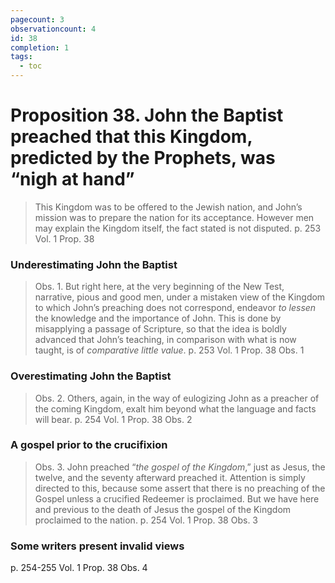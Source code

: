 ```yaml
---
pagecount: 3
observationcount: 4
id: 38
completion: 1
tags:
  - toc
---
```

# Proposition 38. John the Baptist preached that this Kingdom, predicted by the Prophets, was “nigh at hand”

>This Kingdom was to be offered to the Jewish nation, and John’s mission was to prepare the nation for its acceptance. However men may explain the Kingdom itself, the fact stated is not disputed.
>p. 253 Vol. 1 Prop. 38
### Underestimating John the Baptist
>Obs. 1. But right here, at the very beginning of the New Test, narrative, pious and good men, under a mistaken view of the Kingdom to which John’s preaching does not correspond, endeavor *to lessen* the knowledge and the importance of John. This is done by misapplying a passage of Scripture, so that the idea is boldly advanced that John’s teaching, in comparison with what is now taught, is of *comparative little value*.
>p. 253 Vol. 1 Prop. 38 Obs. 1
### Overestimating John the Baptist
>Obs. 2. Others, again, in the way of eulogizing John as a preacher of the coming Kingdom, exalt him beyond what the language and facts will bear.
>p. 254 Vol. 1 Prop. 38 Obs. 2
### A gospel prior to the crucifixion
>Obs. 3. John preached “*the gospel of the Kingdom*,” just as Jesus, the twelve, and the seventy afterward preached it. Attention is simply directed to this, because some assert that there is no preaching of the Gospel unless a crucified Redeemer is proclaimed. But we have here and previous to the death of Jesus the gospel of the Kingdom proclaimed to the nation.
>p. 254 Vol. 1 Prop. 38 Obs. 3
### Some writers present invalid views
p. 254-255 Vol. 1 Prop. 38 Obs. 4

